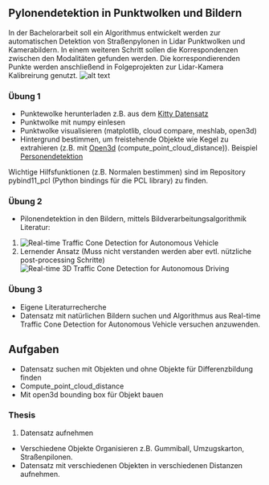 ## Pylonendetektion in Punktwolken und Bildern ##
In der Bachelorarbeit soll ein Algorithmus entwickelt werden zur automatischen Detektion von Straßenpylonen in Lidar Punktwolken und Kamerabildern. In einem weiteren Schritt sollen die Korrespondenzen zwischen den Modalitäten gefunden werden. Die korrespondierenden Punkte werden anschließend in Folgeprojekten zur Lidar-Kamera Kalibreirung genutzt.
![alt text](https://unitbase.de/image/cache/catalog/Verkehr/pylone-leitkegel-mieten-berlin-unitbase-800x800.jpg)

### Übung 1 ###

* Punktewolke herunterladen z.B. aus dem [Kitty Datensatz](http://www.cvlibs.net/datasets/kitti/raw_data.php)
* Punktwolke mit numpy einlesen
* Punktwolke visualisieren (matplotlib, cloud compare, meshlab, open3d)
* Hintergrund bestimmen, um freistehende Objekte wie Kegel zu extrahieren (z.B. mit [Open3d](http://www.open3d.org/docs/release/index.html) (compute_point_cloud_distance)). Beispiel [Personendetektion](https://www.blickfeld.com/de/blog/objektdetektion/)

Wichtige Hilfsfunktionen (z.B. Normalen bestimmen) sind im Repository pybind11_pcl (Python bindings für die PCL library) zu finden.

### Übung 2 ###
* Pilonendetektion in den Bildern, mittels Bildverarbeitungsalgorithmik <br />
Literatur:
1. ![Real-time Traffic Cone Detection for Autonomous Vehicle](https://ieeexplore.ieee.org/stamp/stamp.jsp?tp=&arnumber=7260215)
2. Lernender Ansatz (Muss nicht verstanden werden aber evtl. nützliche post-processing Schritte) ![Real-time 3D Traffic Cone Detection for Autonomous Driving](https://ieeexplore.ieee.org/stamp/stamp.jsp?tp=&arnumber=8814089)

### Übung 3 ###
* Eigene Literaturrecherche
* Datensatz mit natürlichen Bildern suchen und Algorithmus aus Real-time Traffic Cone Detection for Autonomous Vehicle versuchen anzuwenden.

## Aufgaben ##
-	Datensatz suchen mit Objekten und ohne Objekte für Differenzbildung finden
-	Compute_point_cloud_distance
-	Mit open3d bounding box für Objekt bauen

### Thesis ###
1. Datensatz aufnehmen 
 * Verschiedene Objekte Organisieren z.B. Gummiball, Umzugskarton, Straßenpilonen.
 * Datensatz mit verschiedenen Objekten in verschiedenen Distanzen aufnehmen.